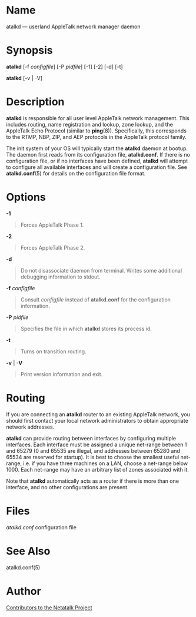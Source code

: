 # Name

atalkd — userland AppleTalk network manager daemon

# Synopsis

**atalkd** [-f *configfile*] [-P *pidfile*] [-1] [-2] [-d] [-t]

**atalkd** [-v | -V]

# Description

**atalkd** is responsible for all user level AppleTalk network management.
This includes routing, name registration and lookup, zone lookup, and
the AppleTalk Echo Protocol (similar to **ping**(8)). Specifically, this
corresponds to the RTMP, NBP, ZIP, and AEP protocols in the AppleTalk
protocol family.

The init system of your OS will typically start the **atalkd** daemon at
bootup. The daemon first reads from its configuration file,
**atalkd.conf**. If there is no configuration file, or if no interfaces
have been defined, **atalkd** will attempt to configure all available
interfaces and will create a configuration file. See **atalkd.conf**(5)
for details on the configuration file format.

# Options

**-1**

> Forces AppleTalk Phase 1.

**-2**

> Forces AppleTalk Phase 2.

**-d**

> Do not disassociate daemon from terminal. Writes some additional
debugging information to stdout.

**-f** *configfile*

> Consult *configfile* instead of **atalkd.conf** for the configuration
information.

**-P** *pidfile*

> Specifies the file in which **atalkd** stores its process id.

**-t**

> Turns on transition routing.

**-v** | **-V**

> Print version information and exit.

# Routing

If you are connecting an **atalkd** router to an existing AppleTalk
network, you should first contact your local network administrators to
obtain appropriate network addresses.

**atalkd** can provide routing between interfaces by configuring multiple
interfaces. Each interface must be assigned a unique
net-range between 1 and 65279 (0 and
65535 are illegal, and addresses between 65280 and 65534 are reserved
for startup). It is best to choose the smallest useful net-range, i.e.
if you have three machines on a LAN, choose a net-range below 1000. Each
net-range may have an arbitrary list of zones associated with it.

Note that **atalkd** automatically acts as a router if there is more than
one interface, and no other configurations are present.

# Files

*atalkd.conf* configuration file

# See Also

atalkd.conf(5)

# Author

[Contributors to the Netatalk Project](https://netatalk.io/contributors)
